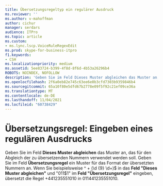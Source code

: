 ```yaml
---
title: Übersetzungsregeltyp ein regulärer Ausdruck
ms.reviewer: ''
ms.author: v-mahoffman
author: cichur
manager: serdars
audience: ITPro
ms.topic: article
ms.custom:
- ms.lync.lscp.VoiceRuleRegexEdit
ms.prod: skype-for-business-itpro
f1.keywords:
- CSH
ms.localizationpriority: medium
ms.assetid: 5ee83724-b399-4f8d-8f6d-4b53a26296b4
ROBOTS: NOINDEX, NOFOLLOW
description: 'Geben Sie im Feld Dieses Muster abgleichen das Muster an, das für den Abgleich der zu übersetzenden Nummern verwendet werden soll. Geben Sie im Feld Übersetzungsregel ein Muster für das Format der übersetzten Nummern an. '
ms.openlocfilehash: 2f6a0eb82e745c63ee6e0b3cfd7303b9359846b4
ms.sourcegitcommit: 65a10f80e5dfd67b2778e09f5f92c21ef09ce36a
ms.translationtype: MT
ms.contentlocale: de-DE
ms.lasthandoff: 11/04/2021
ms.locfileid: "60738429"
---
```

# <a name="translation-rule-type-a-regular-expression"></a>Übersetzungsregel: Eingeben eines regulären Ausdrucks
 
Geben Sie im Feld **Dieses Muster abgleichen** das Muster an, das für den Abgleich der zu übersetzenden Nummern verwendet werden soll. Geben Sie im Feld **Übersetzungsregel** ein Muster für das Format der übersetzten Nummern an. Wenn Sie beispielsweise ^ \+ (\d {9} \d+)$ in das **Feld "Dieses Muster abgleichen"** und "011$1" im **Feld "Übersetzungsregel"** eingeben, übersetzt die Regel +441235551010 in 011441235551010. 
  
 
  


